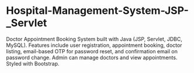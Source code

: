 # Hospital-Management-System-JSP-_Servlet
Doctor Appointment Booking System built with Java (JSP, Servlet, JDBC, MySQL). Features include user registration, appointment booking, doctor listing, email-based OTP for password reset, and confirmation email on password change. Admin can manage doctors and view appointments. Styled with Bootstrap.
